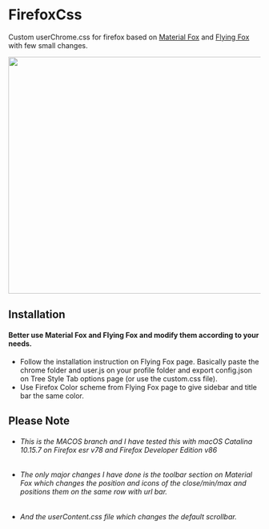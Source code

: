 # FirefoxCss
Custom userChrome.css for firefox based on [Material Fox](https://github.com/muckSponge/MaterialFox) and [Flying Fox](https://github.com/akshat46/FlyingFox) with few small changes.

<img src='https://raw.githubusercontent.com/h4wwk3ye/firefoxCSS/2111ba24679c3fbc2a256919709b26e8f5d5f782/chrome/icons/demo.gif' width="838px" height="472px"/>

## Installation
#### Better use Material Fox and Flying Fox and modify them according to your needs.
- Follow the installation instruction on Flying Fox page. Basically paste the chrome folder and user.js on your profile folder and export config.json on Tree Style Tab options page (or use the custom.css file). 
- Use Firefox Color scheme from Flying Fox page to give sidebar and title bar the same color.

## Please Note
- ###### This is the MACOS branch and I have tested this with macOS Catalina 10.15.7 on Firefox esr v78 and Firefox Developer Edition v86
- ###### The only major changes I have done is the toolbar section on Material Fox which changes the position and icons of the close/min/max and positions them on the same row with url bar.
- ###### And the userContent.css file which changes the default scrollbar.
